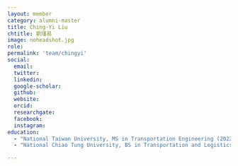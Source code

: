 ```yaml
---
layout: member
category: alumni-master
title: Ching-Yi Liu
chtitle: 劉瑾易
image: noheadshot.jpg
role: 
permalink: 'team/chingyi'
social:
  email: 
  twitter: 
  linkedin: 
  google-scholar: 
  github: 
  website: 
  orcid: 
  researchgate: 
  facebook: 
  instagram: 
education:
  - "National Taiwan University, MS in Transportation Engineering (2022)"
  - "National Chiao Tung University, BS in Transportation and Logistics Management (2020)"

---
```


